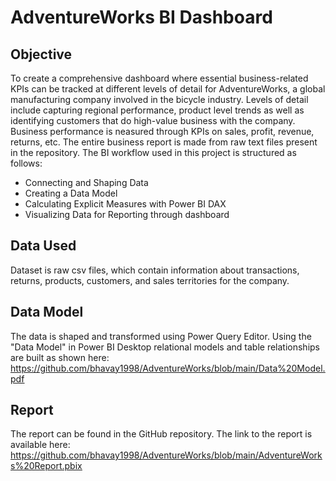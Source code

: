 # AdventureWorks BI Dashboard
## Objective
To create a comprehensive dashboard where essential business-related KPIs can be tracked at different levels of detail for AdventureWorks, a global manufacturing company involved in the bicycle industry. Levels of detail include capturing regional performance, product level trends as well as identifying customers that do high-value business with the company. Business performance is neasured through KPIs on sales, profit, revenue, returns, etc. The entire business report is made from raw text files present in the repository. 
The BI workflow used in this project is structured as follows: 
- Connecting and Shaping Data
- Creating a Data Model
- Calculating Explicit Measures with Power BI DAX
- Visualizing Data for Reporting through dashboard

## Data Used
Dataset is raw csv files, which contain information about transactions, returns, products, customers, and sales territories for the company.

## Data Model
The data is shaped and transformed using Power Query Editor. Using the "Data Model" in Power BI Desktop relational models and table relationships are built as shown here: <u>https://github.com/bhavay1998/AdventureWorks/blob/main/Data%20Model.pdf</u>

## Report
The report can be found in the GitHub repository. The link to the report is available here:
<u>https://github.com/bhavay1998/AdventureWorks/blob/main/AdventureWorks%20Report.pbix</u>

  
